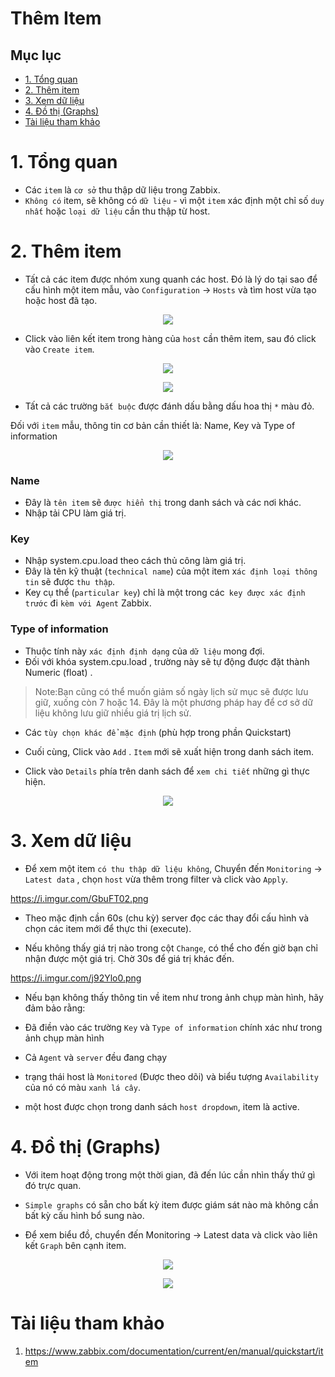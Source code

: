 <h1> Thêm Item </h1>

<h2> Mục lục </h2>

- [1. Tổng quan](#1-tổng-quan)
- [2. Thêm item](#2-thêm-item)
- [3. Xem dữ liệu](#3-xem-dữ-liệu)
- [4. Đồ thị (Graphs)](#4-đồ-thị-graphs)
- [Tài liệu tham khảo](#tài-liệu-tham-khảo)

# 1. Tổng quan
- Các `item` là `cơ sở` thu thập dữ liệu trong Zabbix. 
- `Không có` item, sẽ không có `dữ liệu` - vì một `item` xác định một chỉ số `duy nhất` hoặc `loại dữ liệu` cần thu thập từ host.

# 2. Thêm item
- Tất cả các item được nhóm xung quanh các host. Đó là lý do tại sao để cấu hình một item mẫu, vào `Configuration` → `Hosts` và tìm host vừa tạo hoặc host đã tạo.

<p align="center">
<img src=https://i.imgur.com/SSOtKG4.png>
</p>

- Click vào liên kết item trong hàng của `host` cần thêm item, sau đó click vào `Create item`.

<p align="center">
<img src=https://i.imgur.com/zFQg3AV.png>
</p>



<p align="center">
<img src=https://i.imgur.com/7t1LK46.png>
</p>


- Tất cả các trường `bắt buộc` được đánh dấu bằng dấu hoa thị `*` màu đỏ.

Đối với `item` mẫu, thông tin cơ bản cần thiết là: Name, Key và Type of information

<p align="center">
<img src=https://i.imgur.com/Sccv6KG.png>
</p>


<h3> Name</h3>

- Đây là `tên item` sẽ `được hiển thị` trong danh sách và các nơi khác.
- Nhập tải CPU làm giá trị. 

<h3>Key</h3>

- Nhập system.cpu.load theo cách thủ công làm giá trị. 
- Đây là tên kỹ thuật (`technical name`) của một item x`ác định loại thông tin` sẽ được `thu thập`.
- Key cụ thể (`particular key`) chỉ là một trong các` key được xác định trước` đi `kèm với Agent` Zabbix.

<h3>Type of information</h3>

- Thuộc tính này `xác định định dạng` của `dữ liệu` mong đợi. 
- Đối với khóa system.cpu.load , trường này sẽ tự động được đặt thành Numeric (float) .
 
> Note:Bạn cũng có thể muốn giảm số ngày lịch sử mục sẽ được lưu giữ, xuống còn 7 hoặc 14. Đây là một phương pháp hay để cơ sở dữ liệu không lưu giữ nhiều giá trị lịch sử.

- Các `tùy chọn khác để mặc định` (phù hợp trong phần Quickstart)

- Cuối cùng, Click vào `Add` . `Item` mới sẽ xuất hiện trong danh sách item.
- Click vào `Details` phía trên danh sách để `xem chi tiết` những gì thực hiện.


<p align="center">
<img src=https://i.imgur.com/c082cVU.png>
</p>




# 3. Xem dữ liệu
- Để xem một item `có thu thập dữ liệu không`, Chuyển đến `Monitoring` → `Latest data` , chọn `host` vừa thêm trong filter và  click vào `Apply`.

https://i.imgur.com/GbuFT02.png

- Theo mặc định cần 60s (chu kỳ) server đọc các thay đổi cấu hình và chọn các item mới để thực thi (execute).

- Nếu không thấy giá trị nào trong cột `Change`, có thể cho đến giờ bạn chỉ nhận được một giá trị. Chờ 30s để giá trị khác đến.

https://i.imgur.com/j92Ylo0.png

- Nếu bạn không thấy thông tin về item như trong ảnh chụp màn hình, hãy đảm bảo rằng:

- Đã điền vào các trường `Key` và `Type of information` chính xác như trong ảnh chụp màn hình
- Cả `Agent` và `server` đều đang chạy
- trạng thái host là `Monitored` (Được theo dõi) và biểu tượng `Availability` của nó có màu `xanh lá cây`.
- một host được chọn trong danh sách `host dropdown`, item là active.

# 4. Đồ thị (Graphs)
- Với item hoạt động trong một thời gian, đã đến lúc cần nhìn thấy thứ gì đó trực quan. 
- `Simple graphs` có sẵn cho bất kỳ item được giám sát nào mà không cần bất kỳ cấu hình bổ sung nào.

- Để xem biểu đồ, chuyển đến Monitoring → Latest data và click vào liên kết `Graph` bên cạnh item.

<p align="center">
<img src=https://i.imgur.com/wnnjrqc.png>
</p>

<p align="center">
<img src=https://i.imgur.com/R9GEjV6.png>
</p>



# Tài liệu tham khảo

1. https://www.zabbix.com/documentation/current/en/manual/quickstart/item